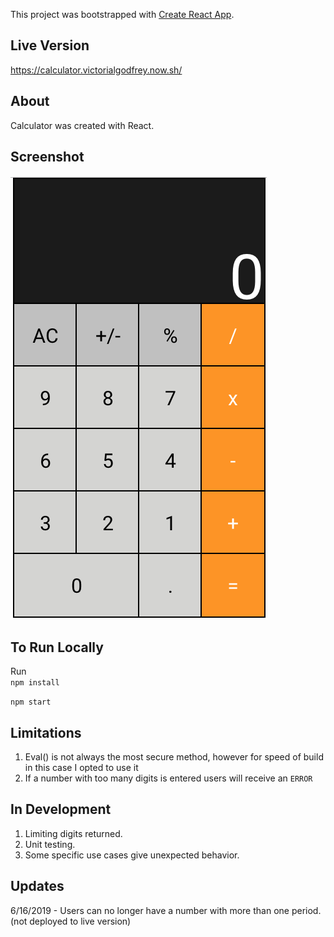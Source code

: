 This project was bootstrapped with [Create React App](https://github.com/facebook/create-react-app).

## Live Version

https://calculator.victorialgodfrey.now.sh/

## About
Calculator was created with React.  


## Screenshot
![](calcpicture.png)

## To Run Locally

Run  
`npm install`

`npm start`

## Limitations
1. Eval() is not always the most secure method, however for speed of build in this case I opted to use it
2. If a number with too many digits is entered users will receive an `ERROR`

## In Development
1. Limiting digits returned. 
2. Unit testing.
3. Some specific use cases give unexpected behavior.

## Updates

6/16/2019 - Users can no longer have a number with more than one period. (not deployed to live version)
